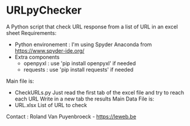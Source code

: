# URLpyChecker
A Python script that check URL response from a list of URL in an excel sheet
Requirements:
- Python environement : I'm using Spyder Anaconda from https://www.spyder-ide.org/
- Extra components
    - openpyxl : use 'pip install openpyxl' if needed
    - requests : use 'pip install requests' if needed

Main file is:
* CheckURLs.py
  Just read the first tab of the excel file and try to reach each URL
  Write in a new tab the results
Main Data File is:
* URL.xlsx
  List of URL to check


Contact : Roland Van Puyenbroeck - https://leweb.be
